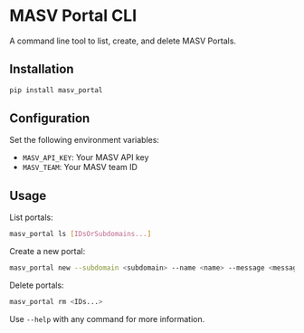 # MASV Portal CLI

A command line tool to list, create, and delete MASV Portals.

## Installation

```bash
pip install masv_portal
```

## Configuration

Set the following environment variables:
- `MASV_API_KEY`: Your MASV API key
- `MASV_TEAM`: Your MASV team ID

## Usage

List portals:
```bash
masv_portal ls [IDsOrSubdomains...]
```

Create a new portal:
```bash
masv_portal new --subdomain <subdomain> --name <name> --message <message> --recipients <emails...>
```

Delete portals:
```bash
masv_portal rm <IDs...>
```

Use `--help` with any command for more information.